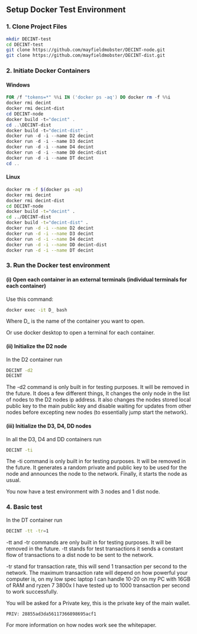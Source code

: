 
## Setup Docker Test Environment
### 1. Clone Project Files
```bash
mkdir DECINT-test
cd DECINT-test
git clone https://github.com/mayfieldmobster/DECINT-node.git
git clone https://github.com/mayfieldmobster/DECINT-dist.git
```
### 2. Initiate Docker Containers

#### Windows
```powershell
FOR /f "tokens=*" %%i IN ('docker ps -aq') DO docker rm -f %%i
docker rmi decint
docker rmi decint-dist
cd DECINT-node
docker build -t="decint" .
cd ..\DECINT-dist
docker build -t="decint-dist" .
docker run -d -i --name D2 decint
docker run -d -i --name D3 decint
docker run -d -i --name D4 decint
docker run -d -i --name DD decint-dist
docker run -d -i --name DT decint
cd ..
```

#### Linux
```bash
docker rm -f $(docker ps -aq)
docker rmi decint
docker rmi decint-dist
cd DECINT-node
docker build -t="decint" .
cd ../DECINT-dist
docker build -t="decint-dist" .
docker run -d -i --name D2 decint
docker run -d -i --name D3 decint
docker run -d -i --name D4 decint
docker run -d -i --name DD decint-dist
docker run -d -i --name DT decint
```

### 3. Run the Docker test environment

#### (i) Open each container in an external terminals (individual terminals for each container) 

Use this command:
```bash
docker exec -it D_ bash
```
Where D_ is the name of the container you want to open.

Or use docker desktop to open a terminal for each container.

#### (ii) Initialize the D2 node

In the D2 container run
```bash
DECINT -d2
DECINT
```
The -d2 command is only built in for testing purposes. It will be removed in the future.
It does a few different things, It changes the only node in the list of nodes to the D2 nodes ip address. 
It also changes the nodes stored local public key to the main public key and disable waiting for updates from other
nodes before excepting new nodes (to essentially jump start the network).

#### (iii) Initialize the D3, D4, DD nodes

In all the  D3, D4 and DD containers run
```bash
DECINT -ti
```
The -ti command is only built in for testing purposes. It will be removed in the future.
It generates a random private and public key to be used for the node and announces the node to the network. 
Finally, it starts the node as usual.

You now have a test environment with 3 nodes and 1 dist node.

### 4. Basic test
In the DT container run
```bash
DECINT -tt -tr=1
```
-tt and -tr commands are only built in for testing purposes. It will be removed in the future.
-tt stands for test transactions it sends a constant flow of transactions to a dist node to be sent to the network.

-tr stand for transaction rate, this will send 1 transaction per second to the network. 
The maximum transaction rate will depend on how powerful your computer is, on my low spec laptop I can handle 10-20 on 
my PC with 16GB of RAM and ryzen 7 3800x I have tested up to 1000 transaction per second to work successfully. 

You will be asked for a Private key, this is the private key of the main wallet.
```
PRIV: 28855ad3da56117366898695acf1
```

For more information on how nodes work see the whitepaper.